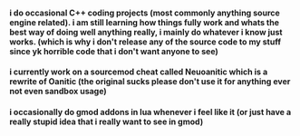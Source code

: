 #### i do occasional C++ coding projects (most commonly anything source engine related). i am still learning how things fully work and whats the best way of doing well anything really, i mainly do whatever i know just works. (which is why i don't release any of the source code to my stuff since yk horrible code that i don't want anyone to see)

#### i currently work on a sourcemod cheat called Neuoanitic which is a rewrite of Oanitic (the original sucks please don't use it for anything ever not even sandbox usage)

#### i occasionally do gmod addons in lua whenever i feel like it (or just have a really stupid idea that i really want to see in gmod)
